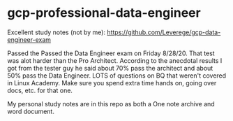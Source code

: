 # gcp-professional-data-engineer

Excellent study notes (not by me):  https://github.com/Leverege/gcp-data-engineer-exam

Passed the Passed the Data Engineer exam on Friday 8/28/20.  That test was alot harder than the Pro Architect.  According to the anecdotal results I got from the tester guy he said about 70% pass the architect and about 50% pass the Data Engineer.  LOTS of questions on BQ that weren't covered in Linux Academy.  Make sure you spend extra time hands on, going over docs, etc. for that one.

My personal study notes are in this repo as both a One note archive and word document.
